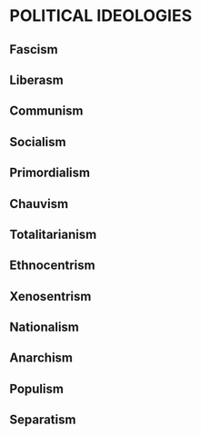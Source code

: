 # POLITICAL IDEOLOGIES

## Fascism

## Liberasm

## Communism

## Socialism

## Primordialism

## Chauvism

## Totalitarianism

## Ethnocentrism

## Xenosentrism

## Nationalism

## Anarchism

## Populism

## Separatism
